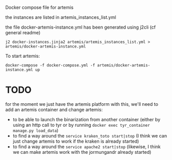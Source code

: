 Docker compose file for artemis

the instances are listed in artemis_instances_list.yml

the file docker-artemis-instance.yml has been generated using j2cli (cf general readme)

`j2 docker-instances.jinja2 artemis/artemis_instances_list.yml > artemis/docker-artemis-instance.yml`


To start artemis:

`docker-compose -f docker-compose.yml -f artemis/docker-artemis-instance.yml up`

# TODO
for the moment we just have the artemis platform with this, we'll need to add an artemis container and change artemis:
 - to be able to launch the binarization from another container (either by using an http call to tyr or by running `docker exec tyr_container manage.py load_data`)
 - to find a way around the `service kraken_toto start|stop` (I think we can just change artemis to work if the kraken is already started)
 - to find a way around the `service apache2 start|stop` (likewise, I think we can make artemis work with the jormungandr already started)

